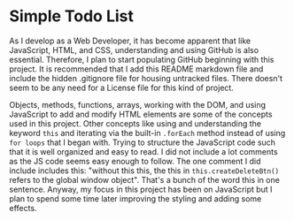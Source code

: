 # Simple Todo List

As I develop as a Web Developer, it has become apparent that like JavaScript, HTML, and CSS, understanding and using GitHub is also essential. Therefore, I plan to start populating GitHub beginning with this project. It is recommended that I add this README markdown file and include the hidden .gitignore file for housing untracked files. There doesn't seem to be any need for a License file for this kind of project.
                                                                                 
Objects, methods, functions, arrays, working with the DOM, and using JavaScript to add and modify HTML elements are some of the concepts used in this project. Other concepts like using and understanding the keyword `this` and iterating via the built-in `.forEach` method instead of using `for loops` that I began with. Trying to structure the JavaScript code such that it is well organized and easy to read. I did not include a lot comments as the JS code seems easy enough to follow. The one comment I did include includes this: "without this this, the this in `this.createDeleteBtn()` refers to the global window object". That's a bunch of the word this in one sentence. Anyway, my focus in this project has been on JavaScript but I plan to spend some time later improving the styling and adding some effects.

                         